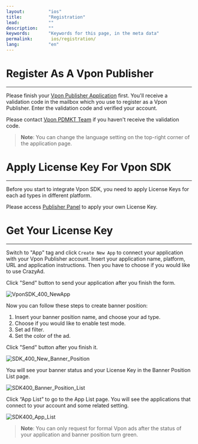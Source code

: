 ```yaml
---
layout:         "ios"
title:          "Registration"
lead:           ""
description:    ""
keywords:       "Keywords for this page, in the meta data"
permalink:       ios/registration/
lang:           "en"
---
```

# Register As A Vpon Publisher
---
Please finish your [Vpon Publisher Application](http://console.vpon.com/register.action) first. You'll receive a validation code in the mailbox which you use to register as a Vpon Publisher. Enter the validation code and verified your account.

Please contact [Vpon PDMKT Team](mailto:partner.service@vpon.com) if you haven't receive the validation code.

> **Note**: You can change the language setting on the top-right corner of the application page.


# Apply License Key For Vpon SDK
---
Before you start to integrate Vpon SDK, you need to apply License Keys for each ad types in different platform.

Please access [Publisher Panel](http://console.vpon.com/) to apply your own License Key.

# Get Your License Key
---
Switch to "App" tag and click `Create New App` to connect your application with your Vpon Publisher account. Insert your application name, platform, URL and application instructions. Then you have to choose if you would like to use CrazyAd.

Click "Send" button to send your application after you finish the form.

![VponSDK_400_NewApp]

Now you can follow these steps to create banner position:

1. Insert your banner position name, and choose your ad type.
2. Choose if you would like to enable test mode.
3. Set ad filter.
4. Set the color of the ad.

Click "Send" button after you finish it.

![SDK_400_New_Banner_Position]

You will see your banner status and your License Key in the Banner Position List page.

![SDK400_Banner_Position_List]


Click “App List” to go to the App List page. You will see the applications that connect to your account and some related setting.

![SDK400_App_List]

> **Note**: You can only request for formal Vpon ads after the status of your application and banner position turn green.

[VponSDK_400_NewApp]: {{site.imgurl}}/VponSDK_400_NewApp.png
[SDK_400_New_Banner_Position]: {{site.imgurl}}/SDK_400_New_Banner_Position.png
[SDK400_Banner_Position_List]: {{site.imgurl}}/SDK400_Banner_Position_List.png
[SDK400_App_List]: {{site.imgurl}}/SDK400_App_List.png